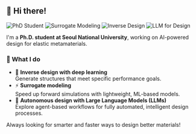 ## 👋 Hi there!

![PhD Student](https://img.shields.io/badge/Ph.D.-SNU-blue)
![Surrogate Modeling](https://img.shields.io/badge/Surrogate-Modeling-yellow)
![Inverse Design](https://img.shields.io/badge/Inverse%20Design-Deep%20Learning-green)
![LLM for Design](https://img.shields.io/badge/LLM-Autonomous%20Design-red)

I'm a **Ph.D. student at Seoul National University**, working on AI-powered design for elastic metamaterials.

### 🔬 What I do
- 🎯 **Inverse design with deep learning**  
  Generate structures that meet specific performance goals.
- ⚡ **Surrogate modeling**  
  Speed up forward simulations with lightweight, ML-based models.
- 🤖 **Autonomous design with Large Language Models (LLMs)**  
  Explore agent-based workflows for fully automated, intelligent design processes.

Always looking for smarter and faster ways to design better materials!
